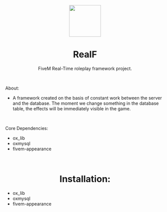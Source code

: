 <p align="center">
<img align="center" width="100" height="100" src="https://media.discordapp.net/attachments/797836843936645160/1303026147407298600/realf-logo.png?ex=672a412a&is=6728efaa&hm=29ef59983625362b1deb6d539eb144b9f9540a7f97cdb80431caf2e59b7e935a&=&format=webp&quality=lossless">
</p>
<h1 align="center">RealF</h1>
<p align="center">FiveM Real-Time roleplay framework project.</p>
<br>
<p>About:</p>
<ul>
  <li>A framework created on the basis of constant work between the server and the database. The moment we change something in the database table, the effects will be immediately visible in the game.</li>
</ul>
<br>
<p>Core Dependencies:</p>
<ul>
  <li>ox_lib</li>
  <li>oxmysql</li>
  <li>fivem-appearance</li>
</ul>
<br>
<h1 align="center">Installation:</h1>
<ul>
  <li>ox_lib</li>
  <li>oxmysql</li>
  <li>fivem-appearance</li>
</ul>
